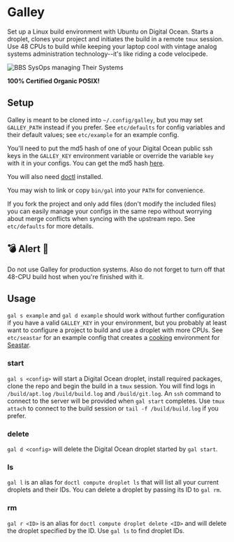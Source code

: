 # Galley 

Set up a Linux build environment with Ubuntu on Digital Ocean. Starts a
droplet, clones your project and initiates the build in a remote `tmux`
session. Use 48 CPUs to build while keeping your laptop cool with vintage
analog systems administration technology--it's like riding a code velocipede.

![BBS SysOps managing Their
Systems](https://pinecab.com/assets/images/velocipede.jpg "Is this
a kubernetes?")

__100% Certified Organic POSIX!__

## Setup

Galley is meant to be cloned into `~/.config/galley`, but you may set
`GALLEY_PATH` instead if you prefer. See `etc/defaults` for config variables
and their default values; see `etc/example` for an example config.

You'll need to put the md5 hash of one of your Digital Ocean public ssh keys in
the `GALLEY_KEY` environment variable or override the variable `key` with it in
your configs. You can get the md5 hash
[here](https://cloud.digitalocean.com/account/security).

You will also need
[doctl](https://docs.digitalocean.com/reference/doctl/how-to/install)
installed.

You may wish to link or copy `bin/gal` into your `PATH` for convenience.

If you fork the project and only add files (don't modify the included files)
you can easily manage your configs in the same repo without worrying about
merge conflicts when syncing with the upstream repo. See `etc/defaults` for
more details.

## 💣 Alert 🚨

Do not use Galley for production systems. Also do not forget to
turn off that 48-CPU build host when you're finished with it.

## Usage

`gal s example` and `gal d example` should work without further configuration
if you have a valid `GALLEY_KEY` in your environment, but you probably at least
want to configure a project to build and use a droplet with more CPUs. See
`etc/seastar` for an example config that creates a
[cooking](https://github.com/scylladb/seastar/blob/master/HACKING.md)
environment for [Seastar](https://github.com/scylladb/seastar).

### start

`gal s <config>` will start a Digital Ocean droplet, install required packages,
clone the repo and begin the build in a `tmux` session. You will find logs in
`/build/apt.log` `/build/build.log` and `/build/git.log`. An `ssh` command to
connect to the server will be provided when `gal start` completes. Use `tmux
attach` to connect to the build session or `tail -f /build/build.log` if you
prefer.

### delete

`gal d <config>` will delete the Digital Ocean droplet started by `gal start`.

### ls

`gal l` is an alias for `doctl compute droplet ls` that will list all your
current droplets and their IDs. You can delete a droplet by passing its
ID to `gal rm`.

### rm

`gal r <ID>` is an alias for `doctl compute droplet delete <ID>` and will
delete the droplet specified by the ID. Use `gal ls` to find droplet IDs.
